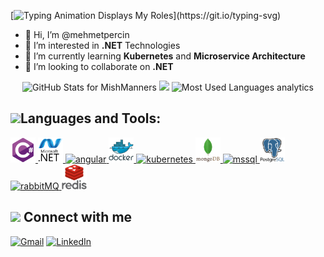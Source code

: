 [![Typing Animation Displays My Roles](https://readme-typing-svg.herokuapp.com?color=%2336BCF7&lines=Welcome+to+my+Github+profile;)](https://git.io/typing-svg)

- 👋 Hi, I’m @mehmetpercin
- 👀 I’m interested in **.NET** Technologies
- 🌱 I’m currently learning **Kubernetes** and **Microservice Architecture**
- 💞️ I’m looking to collaborate on **.NET**

<p align="center">
<img src="https://github-readme-stats.vercel.app/api?username=mehmetpercin&show_icons=true&include_all_commits=true&count_private=true&theme=jolly&layout=compact" alt="GitHub Stats for MishManners" width="700"/>
<img src="https://github-readme-streak-stats.herokuapp.com?user=mehmetpercin&theme=jolly" width="700"/>
<img src="https://github-readme-stats.vercel.app/api/top-langs?username=mehmetpercin&show_icons=true&locale=en&layout=compact&theme=jolly" alt="Most Used Languages analytics" width="700"/>
</p>

## <img src="https://media.giphy.com/media/iY8CRBdQXODJSCERIr/giphy.gif" width="30px">Languages and Tools:
<p align="left"> <a href="https://www.w3schools.com/cs/" target="_blank"> <img src="https://raw.githubusercontent.com/devicons/devicon/master/icons/csharp/csharp-original.svg" alt="csharp" width="40" height="40"/> </a><a href="https://dotnet.microsoft.com/" target="_blank"> <img src="https://raw.githubusercontent.com/devicons/devicon/master/icons/dot-net/dot-net-original-wordmark.svg" alt="dotnet" width="40" height="40"/> </a><a href="https://angular.io" target="_blank"> <img src="https://upload.wikimedia.org/wikipedia/commons/c/cf/Angular_full_color_logo.svg" alt="angular" width="40" height="40"/></a><a href="https://www.docker.com/" target="_blank"> <img src="https://raw.githubusercontent.com/devicons/devicon/master/icons/docker/docker-original-wordmark.svg" alt="docker" width="40" height="40"/> </a><a href="https://kubernetes.io/" target="_blank"> <img src="https://www.svgrepo.com/show/376331/kubernetes.svg" alt="kubernetes" width="40" height="40"/> </a><a href="https://www.mongodb.com/" target="_blank"> <img src="https://raw.githubusercontent.com/devicons/devicon/master/icons/mongodb/mongodb-original-wordmark.svg" alt="mongodb" width="40" height="40"/> </a> <a href="https://www.microsoft.com/en-us/sql-server" target="_blank"> <img src="https://www.svgrepo.com/show/303229/microsoft-sql-server-logo.svg" alt="mssql" width="40" height="40"/> </a><a href="https://www.postgresql.org" target="_blank"> <img src="https://raw.githubusercontent.com/devicons/devicon/master/icons/postgresql/postgresql-original-wordmark.svg" alt="postgresql" width="40" height="40"/> </a><a href="https://www.rabbitmq.com" target="_blank"> <img src="https://www.vectorlogo.zone/logos/rabbitmq/rabbitmq-icon.svg" alt="rabbitMQ" width="40" height="40"/> </a><a href="https://redis.io" target="_blank"> 
<img src="https://raw.githubusercontent.com/devicons/devicon/master/icons/redis/redis-original-wordmark.svg" alt="redis" width="40" height="40"/> </a> </p>


## <img src="https://media.giphy.com/media/iY8CRBdQXODJSCERIr/giphy.gif" width="30px"> Connect with me
<a href="mailto:mehmetpercin99@gmail.com"><img img src="https://img.shields.io/badge/gmail-%23EA4335.svg?style=plastic&logo=gmail&logoColor=white" alt="Gmail"/></a>
<a href="https://www.linkedin.com/in/mehmetpercin/"><img src="https://img.shields.io/badge/linkedin-%230A66C2.svg?style=plastic&logo=linkedin&logoColor=white" alt="LinkedIn"/></a>
